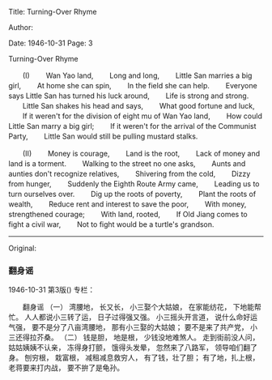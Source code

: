 Title: Turning-Over Rhyme

Author:

Date: 1946-10-31
Page: 3

Turning-Over Rhyme

　　(I)
　　Wan Yao land,
　　Long and long,
　　Little San marries a big girl,
　　At home she can spin,
　　In the field she can help.
　　Everyone says Little San has turned his luck around,
　　Life is strong and strong.
　　Little San shakes his head and says,
　　What good fortune and luck,
　　If it weren't for the division of eight mu of Wan Yao land,
　　How could Little San marry a big girl;
　　If it weren't for the arrival of the Communist Party,
　　Little San would still be pulling mustard stalks.

　　(II)
　　Money is courage,
　　Land is the root,
　　Lack of money and land is a torment.
　　Walking to the street no one asks,
　　Aunts and aunties don't recognize relatives,
　　Shivering from the cold,
　　Dizzy from hunger,
　　Suddenly the Eighth Route Army came,
　　Leading us to turn ourselves over.
　　Dig up the roots of poverty,
　　Plant the roots of wealth,
　　Reduce rent and interest to save the poor,
　　With money, strengthened courage;
　　With land, rooted,
　　If Old Jiang comes to fight a civil war,
　　Not to fight would be a turtle's grandson.



<hr /> 

Original: 


### 翻身谣

1946-10-31
第3版()
专栏：

　　翻身谣
    （一）
    湾腰地，
    长又长，
    小三娶个大姑娘，
    在家能纺花，
    下地能帮忙。
    人人都说小三转了运，
    日子过得强又强。
    小三摇头开言道，
    说什么命好运气强，
    要不是分了八亩湾腰地，
    那有小三娶的大姑娘；
    要不是来了共产党，
    小三还得拉芥桑。
    （二）
    钱是胆，
    地是根，
    少钱没地难煞人。
    走到街前没人问，
    姑姑姨姨不认亲，
    冻得身打颤，
    饿得头发晕，
    忽然来了八路军，
    领导咱们翻了身。
    刨穷根，
    栽富根，
    减租减息救穷人，
    有了钱，壮了胆；
    有了地，扎上根，
    老蒋要来打内战，
    要不拚了是龟孙。
